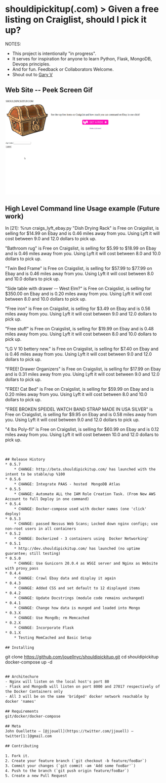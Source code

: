# shouldipickitup(.com) > Given a free listing on Craiglist, should I pick it up?  
NOTES:
 - This project is intentionally "in progress".
 - It serves for inspiration for anyone to learn Python, Flask, MongoDB, Devops principles.
 - And for fun. Feedback or Collaborators Welcome.
 - Shout out to [Gary V](https://www.instagram.com/p/B5ghkSqAduP/)

## Web Site -- Peek Screen Gif
![Peek Screen Gif](peek.gif)

## High Level Command line Usage example (Future work)

In [21]: %run craigs_lyft_ebay.py
"Dish Drying Rack" is Free on Craigslist, is selling for $14.99 on Ebay and is 0.46 miles away from you.
 Using Lyft it will cost between 9.0 and 12.0 dollars to pick up.


"Bathroom rug" is Free on Craigslist, is selling for $5.99 to $18.99 on Ebay and is 0.46 miles away from you.
 Using Lyft it will cost between 8.0 and 10.0 dollars to pick up.


"Twin Bed Frame" is Free on Craigslist, is selling for $57.99 to $77.99 on Ebay and is 0.46 miles away from you.
 Using Lyft it will cost between 8.0 and 10.0 dollars to pick up.


"Side table with drawer -- West Elm?" is Free on Craigslist, is selling for $350.00 on Ebay and is 0.20 miles away from you.
 Using Lyft it will cost between 8.0 and 10.0 dollars to pick up.


"Free iron" is Free on Craigslist, is selling for $3.49 on Ebay and is 0.56 miles away from you.
 Using Lyft it will cost between 9.0 and 12.0 dollars to pick up.


"Free stuff" is Free on Craigslist, is selling for $19.99 on Ebay and is 0.48 miles away from you.
 Using Lyft it will cost between 8.0 and 10.0 dollars to pick up.


"LG V 10 bettery new." is Free on Craigslist, is selling for $7.40 on Ebay and is 0.46 miles away from you.
 Using Lyft it will cost between 9.0 and 12.0 dollars to pick up.


"FREE! Drawer Organizers" is Free on Craigslist, is selling for $17.99 on Ebay and is 0.31 miles away from you.
 Using Lyft it will cost between 9.0 and 12.0 dollars to pick up.


"FREE! Cat Bed" is Free on Craigslist, is selling for $59.99 on Ebay and is 0.20 miles away from you.
 Using Lyft it will cost between 8.0 and 10.0 dollars to pick up.


"FREE BROKEN SPEIDEL WATCH BAND STRAP MADE IN USA SILVER" is Free on Craigslist, is selling for $9.95 on Ebay and is 0.58 miles away from you.
 Using Lyft it will cost between 9.0 and 12.0 dollars to pick up.


"4 lbs Poly-fil" is Free on Craigslist, is selling for $60.99 on Ebay and is 0.12 miles away from you.
 Using Lyft it will cost between 10.0 and 12.0 dollars to pick up.

```


## Release History
* 0.5.7
    * CHANGE: http://beta.shouldipickitup.com/ has launched with the intent to be stable/up %100
* 0.5.6
    * CHANGE: Integrate PAAS - hosted  MongoDB Atlas
* 0.5.5
    * CHANGE: Automate ALL the IAM Role Creation Task. (From New AWS Account to full Deploy in one command)
* 0.5.4
    * CHANGE: Docker-compose used with docker names (one 'click' deploy)
* 0.5.3
    * CHANGE: passed Nessus Web Scans; Locked down nginx configs; use non-root users in all containers
* 0.5.2
    * CHANGE: Dockerized - 3 containers using  Docker Networking'
* 0.5.1
    * http://dev.shouldipickitup.com/ has launched (no uptime guarantee; still testing)
* 0.5.0
    * CHANGE: Use Gunicorn 20.0.4 as WSGI server and Nginx as Website with proxy_pass
* 0.4.4
    * CHANGE: Crawl Ebay data and display it again
* 0.4.3
    * CHANGE: Added CSS and set default to 12 displayed items
* 0.4.2
    * CHANGE: Update Docstrings (module code remains unchanged)
* 0.4.1
    * CHANGE: Change how data is munged and loaded into Mongo 
* 0.3.X
    * CHANGE: Use Mongdb; rm Memcached 
* 0.2.X
    * CHANGE: Incorporate Flask
* 0.1.X
    * Testing MemCached and Basic Setup

## Installing
```
git clone https://github.com/jouellnyc/shouldipickitup.git
cd shouldipickitup
docker-compose  up -d
```

## Architechure
- Nginx will listen on the local host's port 80
- Flask and Mongodb will listen on port 8000 and 27017 respectively of the Docker Containers only
- All 3 will be on the same 'bridged' docker network reachable by docker 'names'

## Requirements
git/docker/docker-compose

## Meta
John Ouellette – [@jjouell](https://twitter.com/jjouell) – twitter[1:]@gmail.com

## Contributing

1. Fork it.
2. Create your feature branch (`git checkout -b feature/fooBar`)
3. Commit your changes (`git commit -am 'Add some fooBar'`)
4. Push to the branch (`git push origin feature/fooBar`)
5. Create a new Pull Request
